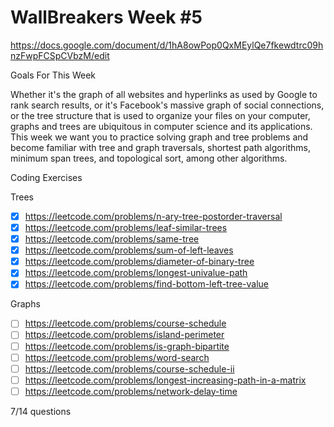 # WallBreakers Week #5

https://docs.google.com/document/d/1hA8owPop0QxMEylQe7fkewdtrc09hnzFwpFCSpCVbzM/edit

Goals For This Week

Whether it's the graph of all websites and hyperlinks as used by Google to rank search results, or it's Facebook's massive graph of social connections, or the tree structure that is used to organize your files on your computer, graphs and trees are ubiquitous in computer science and its applications. This week we want you to practice solving graph and tree problems and become familiar with tree and graph traversals, shortest path algorithms, minimum span trees, and topological sort, among other algorithms.

Coding Exercises

Trees
- [X] https://leetcode.com/problems/n-ary-tree-postorder-traversal
- [X] https://leetcode.com/problems/leaf-similar-trees
- [X] https://leetcode.com/problems/same-tree
- [X] https://leetcode.com/problems/sum-of-left-leaves
- [X] https://leetcode.com/problems/diameter-of-binary-tree
- [X] https://leetcode.com/problems/longest-univalue-path
- [X] https://leetcode.com/problems/find-bottom-left-tree-value

Graphs
- [ ] https://leetcode.com/problems/course-schedule
- [ ] https://leetcode.com/problems/island-perimeter
- [ ] https://leetcode.com/problems/is-graph-bipartite
- [ ] https://leetcode.com/problems/word-search
- [ ] https://leetcode.com/problems/course-schedule-ii
- [ ] https://leetcode.com/problems/longest-increasing-path-in-a-matrix
- [ ] https://leetcode.com/problems/network-delay-time

7/14 questions